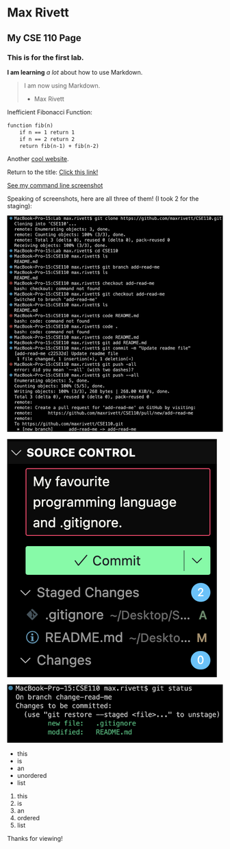 # Max Rivett

## My CSE 110 Page

### This is for the first lab.

**I am learning** *a lot* about how to use Markdown. 

> I am now using Markdown. 
> - Max Rivett

Inefficient Fibonacci Function:
```
function fib(n) 
    if n == 1 return 1
    if n == 2 return 2
    return fib(n-1) + fib(n-2)
```

Another [cool website](https://www.maxrivett.com/).

Return to the title: [Click this link!](#max-rivett)

[See my command line screenshot](screenshots/commandlinegit.png)

Speaking of screenshots, here are all three of them! (I took 2 for the staging):

![Command Line](screenshots/commandlinegit.png)

![Staging 1](screenshots/staging1.png)

![Staging 2](screenshots/staging2.png)


- this
- is 
- an
- unordered
- list


1. this
2. is 
3. an 
4. ordered 
5. list


Thanks for viewing!
